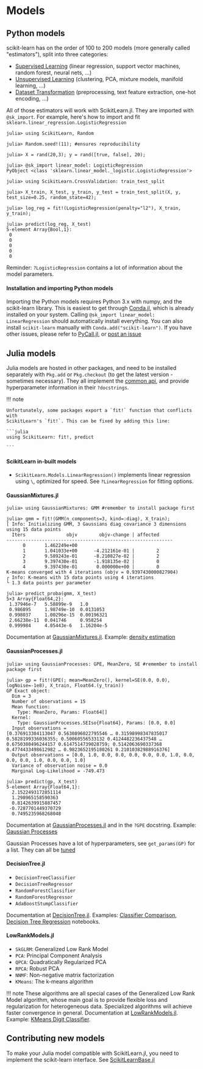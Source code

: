 # Models

## Python models

scikit-learn has on the order of 100 to 200 models (more generally called
"estimators"), split into three categories:

- [Supervised Learning](http://scikit-learn.org/stable/supervised_learning.html) (linear regression, support vector machines, random forest, neural nets, ...)
- [Unsupervised Learning](http://scikit-learn.org/stable/unsupervised_learning.html) (clustering, PCA, mixture models, manifold learning, ...)
- [Dataset Transformation](http://scikit-learn.org/stable/data_transforms.html) (preprocessing, text feature extraction, one-hot encoding, ...)

All of those estimators will work with ScikitLearn.jl. They are imported with
`@sk_import`. For example, here's how to import and fit
`sklearn.linear_regression.LogisticRegression`

```jldoctest models
julia> using ScikitLearn, Random

julia> Random.seed!(11); #ensures reproducibility

julia> X = rand(20,3); y = rand([true, false], 20);

julia> @sk_import linear_model: LogisticRegression
PyObject <class 'sklearn.linear_model._logistic.LogisticRegression'>

julia> using ScikitLearn.CrossValidation: train_test_split

julia> X_train, X_test, y_train, y_test = train_test_split(X, y, test_size=0.25, random_state=42);

julia> log_reg = fit!(LogisticRegression(penalty="l2"), X_train, y_train);

julia> predict(log_reg, X_test)
5-element Array{Bool,1}:
 0
 0
 0
 0
 0

```

Reminder: `?LogisticRegression` contains a lot of information about the model
parameters.

#### Installation and importing Python models

Importing the Python models requires Python 3.x with numpy, and the
scikit-learn library. This is easiest to get through [Conda.jl](https://github.com/Luthaf/Conda.jl), which is already
installed on your system.  Calling `@sk_import linear_model: LinearRegression` should automatically install everything. You can also install `scikit-learn`
manually with `Conda.add("scikit-learn")`. If you have other issues, please
refer to [PyCall.jl](https://github.com/stevengj/PyCall.jl#installation), or
[post an issue](https://github.com/cstjean/ScikitLearn.jl/issues/new)



## Julia models

Julia models are hosted in other packages, and need to be installed separately
with `Pkg.add` or `Pkg.checkout` (to get the latest version - sometimes
necessary). They all implement the [common api](api.md), and provide
hyperparameter information in their `?docstrings`.

!!! note

    Unfortunately, some packages export a `fit!` function that conflicts with
    ScikitLearn's `fit!`. This can be fixed by adding this line:
    
    ```julia
    using ScikitLearn: fit!, predict
    
    ```
    
#### ScikitLearn in-built models

- `ScikitLearn.Models.LinearRegression()` implements linear regression using
  `\`, optimized for speed. See `?LinearRegression` for fitting options.

#### GaussianMixtures.jl

```jldoctest models
julia> using GaussianMixtures: GMM #remember to install package first

julia> gmm = fit!(GMM(n_components=3, kind=:diag), X_train);
[ Info: Initializing GMM, 3 Gaussians diag covariance 3 dimensions using 15 data points
  Iters               objv        objv-change | affected
-------------------------------------------------------------
      0       1.462249e+00
      1       1.041033e+00      -4.212161e-01 |        2
      2       9.589243e-01      -8.210827e-02 |        2
      3       9.397430e-01      -1.918135e-02 |        0
      4       9.397430e-01       0.000000e+00 |        0
K-means converged with 4 iterations (objv = 0.9397430000827904)
┌ Info: K-means with 15 data points using 4 iterations
└ 1.3 data points per parameter

julia> predict_proba(gmm, X_test)
5×3 Array{Float64,2}:
 1.37946e-7   5.58899e-9   1.0
 0.986895     1.98749e-10  0.0131053
 0.998037     1.00296e-15  0.00196321
 2.66238e-11  0.041746     0.958254
 0.999984     4.05443e-6   1.16204e-5

```

Documentation at [GaussianMixtures.jl](https://github.com/davidavdav/GaussianMixtures.jl). Example: [density estimation](https://github.com/cstjean/ScikitLearn.jl/blob/master/examples/Density_Estimation_Julia.ipynb)

#### GaussianProcesses.jl

```jldoctest models
julia> using GaussianProcesses: GPE, MeanZero, SE #remember to install package first

julia> gp = fit!(GPE(; mean=MeanZero(), kernel=SE(0.0, 0.0), logNoise=-1e8), X_train, Float64.(y_train))
GP Exact object:
  Dim = 3
  Number of observations = 15
  Mean function:
    Type: MeanZero, Params: Float64[]
  Kernel:
    Type: GaussianProcesses.SEIso{Float64}, Params: [0.0, 0.0]
  Input observations =
[0.376913304113047 0.5630896022795546 … 0.31598998347835017 0.5828199336036355; 0.50060556533132 0.4124482236437548 … 0.6750380496244157 0.6147514739028759; 0.5142063690337368 0.4774433498612982 … 0.9823652195180261 0.21010382988916376]
  Output observations = [0.0, 1.0, 0.0, 0.0, 0.0, 0.0, 0.0, 1.0, 0.0, 0.0, 0.0, 1.0, 0.0, 0.0, 1.0]
  Variance of observation noise = 0.0
  Marginal Log-Likelihood = -749.473

julia> predict(gp, X_test)
5-element Array{Float64,1}:
  2.1522493172851114
  1.298965158590363
  0.8142639915887457
 -0.7287701449370729
  0.7495235968268048

```

Documentation at [GaussianProcesses.jl](https://github.com/STOR-i/GaussianProcesses.jl) and in the `?GPE` docstring. Example: [Gaussian Processes](https://github.com/cstjean/ScikitLearn.jl/blob/master/examples/Gaussian_Processes_Julia.ipynb)

Gaussian Processes have a lot of hyperparameters, see `get_params(GP)`
for a list. They can all be [tuned](model_selection.md)

#### DecisionTree.jl

- `DecisionTreeClassifier`
- `DecisionTreeRegressor`
- `RandomForestClassifier`
- `RandomForestRegressor`
- `AdaBoostStumpClassifier`

Documentation at [DecisionTree.jl](https://github.com/bensadeghi/DecisionTree.jl#scikitlearnjl). Examples: [Classifier Comparison](https://github.com/cstjean/ScikitLearn.jl/blob/master/examples/Classifier_Comparison_Julia.ipynb), [Decision Tree Regression](https://github.com/cstjean/ScikitLearn.jl/blob/master/examples/Decision_Tree_Regression_Julia.ipynb) notebooks.

#### LowRankModels.jl

- `SkGLRM`: Generalized Low Rank Model
- `PCA`: Principal Component Analysis
- `QPCA`: Quadratically Regularized PCA
- `RPCA`: Robust PCA
- `NNMF`: Non-negative matrix factorization
- `KMeans`: The k-means algorithm

!!! note
    These algorithms are all special cases of the Generalized Low Rank Model algorithm,
    whose main goal is to provide flexible loss and regularization for heterogeneous data. 
    Specialized algorithms will achieve faster convergence in general.
    Documentation at [LowRankModels.jl](https://github.com/madeleineudell/LowRankModels.jl#scikitlearn). Example: [KMeans Digit Classifier](https://github.com/cstjean/ScikitLearn.jl/blob/master/examples/Plot_Kmeans_Digits_Julia.ipynb).



## Contributing new models

To make your Julia model compatible with ScikitLearn.jl, you need to implement
the scikit-learn interface. See [ScikitLearnBase.jl](https://github.com/cstjean/ScikitLearnBase.jl)


